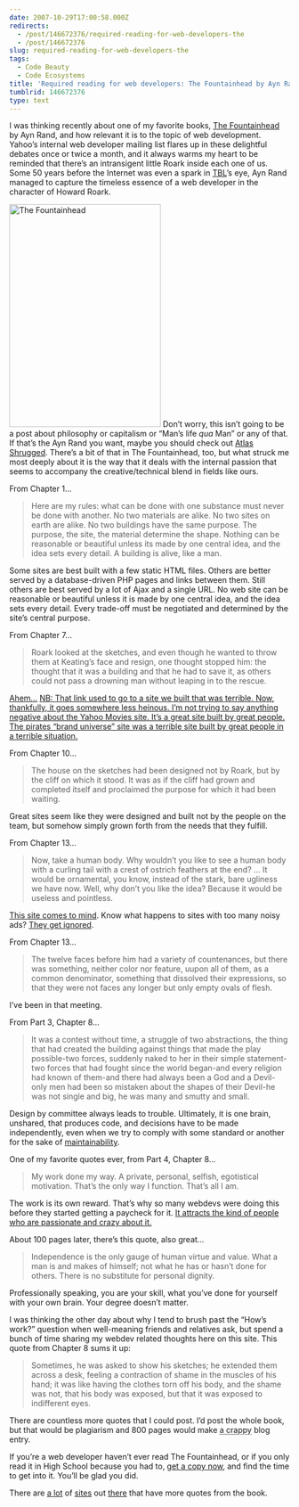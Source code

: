 ```yaml
---
date: 2007-10-29T17:00:58.000Z
redirects:
  - /post/146672376/required-reading-for-web-developers-the
  - /post/146672376
slug: required-reading-for-web-developers-the
tags:
  - Code Beauty
  - Code Ecosystems
title: 'Required reading for web developers: The Fountainhead by Ayn Rand'
tumblrid: 146672376
type: text
---
```

<p>I was thinking recently about one of my favorite books, <a href="http://www.amazon.com/dp/0452286751/?tag=isaacschlcom-20">The Fountainhead</a> by Ayn Rand, and how relevant it is to the topic of web development.  Yahoo&rsquo;s internal web developer mailing list flares up in these delightful debates once or twice a month, and it always warms my heart to be reminded that there&rsquo;s an intransigent little Roark inside each one of us.  Some 50 years before the Internet was even a spark in <a title="Tim Berners-Lee" href="http://en.wikipedia.org/wiki/Tim_Berners-Lee">TBL</a>&rsquo;s eye, Ayn Rand managed to capture the timeless essence of a web developer in the character of Howard Roark.</p>

<p><a href="http://www.amazon.com/dp/0452286751/?tag=isaacschlcom-20"><img src="http://myskitch.com/isaacschlueter/the-fountainhead-20071026-142719.jpg" alt="The Fountainhead" height="400" width="272" class="alignright"/></a> Don&rsquo;t worry, this isn&rsquo;t going to be a post about philosophy or capitalism or &ldquo;Man&rsquo;s life <i lang="latin">qua</i> Man&rdquo; or any of that.  If that&rsquo;s the Ayn Rand you want, maybe you should check out <a href="http://www.amazon.com/dp/0452011876/?tag=isaacschlcom-20">Atlas Shrugged</a>.  There&rsquo;s a bit of that in The Fountainhead, too, but what struck me most deeply about it is the way that it deals with the internal passion that seems to accompany the creative/technical blend in fields like ours.</p>

<p>From Chapter 1&hellip;</p>

<blockquote>Here are my rules: what can be done with one substance must never be done with another. No two materials are alike. No two sites on earth are alike. No two buildings have the same purpose. The purpose, the site, the material determine the shape. Nothing can be reasonable or beautiful unless its made by one central idea, and the idea sets every detail. A building is alive, like a man.</blockquote>

<p>Some sites are best built with a few static HTML files.  Others are better served by a database-driven PHP pages and links between them.  Still others are best served by a lot of Ajax and a single URL.  No web site can be reasonable or beautiful unless it is made by one central idea, and the idea sets every detail.  Every trade-off must be negotiated and determined by the site&rsquo;s central purpose.</p>

<p>From Chapter 7&hellip;</p>

<blockquote>Roark looked at the sketches, and even though he wanted to throw them at Keating&rsquo;s face and resign, one thought stopped him: the thought that it was a building and that he had to save it, as others could not pass a drowning man without leaping in to the rescue.</blockquote>

<p><a href="http://pirates.yahoo.com">Ahem&hellip;</a> <ins datetime="2008-03-26T00:33:45+00:00">NB: That link used to go to a site we built that was terrible. Now, thankfully, it goes somewhere less heinous. I&rsquo;m not trying to say anything negative about the Yahoo Movies site.  It&rsquo;s a great site built by great people.  The pirates &ldquo;brand universe&rdquo; site was a terrible site built by great people in a terrible situation.</ins></p>

<p>From Chapter 10&hellip;</p>

<blockquote>The house on the sketches had been designed not by Roark, but by the cliff on which it stood. It was as if the cliff had grown and completed itself and proclaimed the purpose for which it had been waiting.</blockquote>

<p>Great sites seem like they were designed and built not by the people on the team, but somehow simply grown forth from the needs that they fulfill.</p>

<p>From Chapter 13&hellip;</p>

<blockquote>Now, take a human body. Why wouldn&rsquo;t you like to see a human body with a curling tail with a crest of ostrich feathers at the end? &hellip; It would be ornamental, you know, instead of the stark, bare ugliness we have now. Well, why don&rsquo;t you like the idea? Because it would be useless and pointless.</blockquote>

<p><a href="http://www.myspace.com">This site comes to mind</a>.  Know what happens to sites with too many noisy ads?  <a href="http://foohack.com/2007/09/whiting-out-ads-is-adblock-even-necessary-any-more/">They get ignored</a>.</p>

<p>From Chapter 13&hellip;</p>

<blockquote>The twelve faces before him had a variety of countenances, but there was something, neither color nor feature, uupon all of them, as a common denominator, something that dissolved their expressions, so that they were not faces any longer but only empty ovals of flesh.</blockquote>

<p>I&rsquo;ve been in that meeting.</p>

<p>From Part 3, Chapter 8&hellip;</p>

<blockquote>It was a contest without time, a struggle of two abstractions, the thing that had created the building against things that made the play possible-two forces, suddenly naked to her in their simple statement-two forces that had fought since the world began-and every religion had known of them-and there had always been a God and a Devil-only men had been so mistaken about the shapes of their Devil-he was not single and big, he was many and smutty and small.</blockquote>

<p>Design by committee always leads to trouble.  Ultimately, it is one brain, unshared, that produces code, and decisions have to be made independently, even when we try to comply with some standard or another for the sake of <a href="http://foohack.com/2007/06/the-most-important-things-they-don%e2%80%99t-teach-in-compsci-101-but-should-maintainability/">maintainability</a>.</p>

<p>One of my favorite quotes ever, from Part 4, Chapter 8&hellip;</p>

<blockquote>My work done my way. A private, personal, selfish, egotistical motivation. That&rsquo;s the only way I function. That&rsquo;s all I am.</blockquote>

<p>The work is its own reward.  That&rsquo;s why so many webdevs were doing this before they started getting a paycheck for it.  <a href="http://foohack.com/2007/10/adhd-and-web-development/">It attracts the kind of people who are passionate and crazy about it.</a></p>

<p>About 100 pages later, there&rsquo;s this quote, also great&hellip;</p>

<blockquote>Independence is the only gauge of human virtue and value. What a man is and makes of himself; not what he has or hasn&rsquo;t done for others. There is no substitute for personal dignity.</blockquote>

<p>Professionally speaking, you are your skill, what you&rsquo;ve done for yourself with your own brain.  Your degree doesn&rsquo;t matter.</p>

<p>I was thinking the other day about why I tend to brush past the &ldquo;How&rsquo;s work?&rdquo; question when well-meaning friends and relatives ask, but spend a bunch of time sharing my webdev related thoughts here on this site.  This quote from Chapter 8 sums it up:</p>

<blockquote>Sometimes, he was asked to show his sketches; he extended them across a desk, feeling a contraction of shame in the muscles of his hand; it was like having the clothes torn off his body, and the shame was not, that his body was exposed, but that it was exposed to indifferent eyes.</blockquote>

<p>There are countless more quotes that I could post.  I&rsquo;d post the whole book, but that would be plagiarism and 800 pages would make <abbr title="an even crappier">a crappy</abbr> blog entry.</p>

<p>If you&rsquo;re a web developer haven&rsquo;t ever read The Fountainhead, or if you only read it in High School because you had to, <a href="http://www.amazon.com/dp/0452286751/?tag=isaacschlcom-20">get a copy now</a>, and find the time to get into it.  You&rsquo;ll be glad you did.</p>

<p>There are <a href="http://sdpurtill.wordpress.com/2006/09/21/some-quotes-from-the-fountainhead-that-are-insane/">a lot</a> of <a href="http://www.bookrags.com/notes/fou/QUO.htm">sites</a> out <a href="http://www.google.com/search?q=fountainhead+quotes">there</a> that have more quotes from the book.</p>
